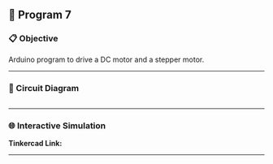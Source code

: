 ## 🚀 Program 7

### 📋 Objective
Arduino program to drive a DC motor and a stepper motor. 

---

### 🔧 Circuit Diagram

![]()

---

### 🌐 Interactive Simulation

**Tinkercad Link:** []()

---